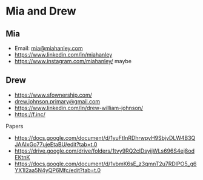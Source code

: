 # Mia and Drew


## Mia

* Email: mia@miahanley.com
* https://www.linkedin.com/in/miahanley
* https://www.instagram.com/miahanley/ maybe


## Drew

* https://www.sfownership.com/
* drew.johnson.primary@gmail.com
* https://www.linkedin.com/in/drew-william-johnson/
* https://f.inc/

Papers

* https://docs.google.com/document/d/1yuFtInRDhrwpyH9SbjvDLW4B3QJAAIxGo77ujeEtaBU/edit?tab=t.0
* https://drive.google.com/drive/folders/1tvy9RQ2clDsyijWLs696S4ej8odEKtnK
* https://docs.google.com/document/d/1vbmK6sE_z3qmnT2u7RDIPO5_g6YX1I2aa5N4yQP6Mfc/edit?tab=t.0

